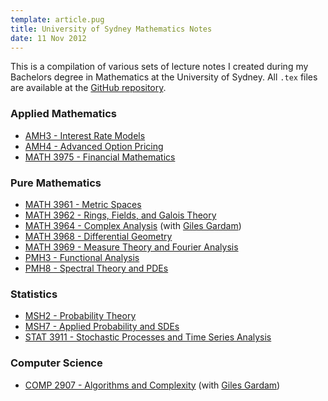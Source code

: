```yaml
---
template: article.pug
title: University of Sydney Mathematics Notes
date: 11 Nov 2012
---
```


This is a compilation of various sets of lecture notes I created
during my Bachelors degree in Mathematics at the University of Sydney.
All `.tex` files are available at the
[GitHub repository](https://github.com/ajtulloch/SydneyUniversityMathematicsNotes).

<span class="more"></span>

### Applied Mathematics

* [AMH3 - Interest Rate Models](/static/AMH3LectureNotes.pdf)
* [AMH4 - Advanced Option Pricing](/static/AMH4LectureNotes.pdf)
* [MATH 3975 - Financial Mathematics](/static/MATH3975LectureNotes.pdf)

### Pure Mathematics

* [MATH 3961 - Metric Spaces](/static/MATH3961LectureNotes.pdf)
* [MATH 3962 - Rings, Fields, and Galois Theory](/static/MATH3962LectureNotes.pdf)
* [MATH 3964 - Complex Analysis](/static/MATH3964LectureNotes.pdf)
(with [Giles Gardam](https://github.com/gilesgardam))
* [MATH 3968 - Differential Geometry](/static/MATH3968LectureNotes.pdf)
* [MATH 3969 - Measure Theory and Fourier Analysis](/static/MATH3969LectureNotes.pdf)
* [PMH3 - Functional Analysis](/static/PMH3LectureNotes.pdf)
* [PMH8 - Spectral Theory and PDEs](/static/PMH8LectureNotes.pdf)

### Statistics

* [MSH2 - Probability Theory](/static/MSH2LectureNotes.pdf)
* [MSH7 - Applied Probability and SDEs](/static/MSH7LectureNotes.pdf)
* [STAT 3911 - Stochastic Processes and Time Series Analysis](/static/STAT3911LectureNotes.pdf)

### Computer Science

* [COMP 2907 - Algorithms and Complexity](/static/COMP2907LectureNotes.pdf)
(with [Giles Gardam](https://github.com/gilesgardam))
